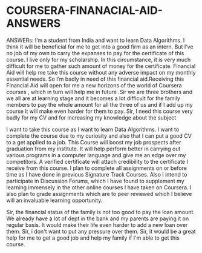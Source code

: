 # COURSERA-FINANACIAL-AID-ANSWERS
ANSWERs: 
I’m a student from India and want to learn Data Algorithms. I think it will be beneficial for me to get into a good firm as an intern. But I’ve no job of my own to carry the expanses to pay for the certificate of this course. I live only for my scholarship.  In this circumstance, it is very much difficult for me to gather such amount of money for the certificate. Financial Aid will help me take this course without any adverse impact on my monthly essential needs.  So I’m badly in need of this financial aid.Receiving this Financial Aid will open for me a new horizons of the world of Coursera courses , which in turn will help me in future .Sir we are three brothers and we all are at learning stage and it becomes a lot difficult for the family members to pay the whole amount for all the three of us and if I add up my course  it will make even harder for them to pay. Sir, I need this course very badly for my CV and for increasing my knowledge about the subject

I want to take this course as I want to learn Data Algorithms. I want to complete the course due to my curiosity and also that I can put a good CV to a get applied to a job. This Course will boost my job prospects after graduation from my institute. It will help perform better in carrying out various programs in a computer language and give me an edge over my competitors. A verified certificate will attach credibility to the certificate I receive from this course.
I plan to complete all assignments on or before time as I have done in previous Signature Track Courses. Also I intend to participate in Discussion Forums, which I have found to supplement my learning immensely in the other online courses I have taken on Coursera. I also plan to grade assignments which are to peer reviewed which I believe will an invaluable learning opportunity.

Sir, the financial status of the family is not too good to pay the loan amount. We already have a lot of dept in the bank and my parents are paying it on regular basis. It would make their life even harder to add a new loan over them. Sir, i don't want to put any pressure over them. Sir, it would be a  great help for me to get a good job and  help my family if I'm able to get this course.
